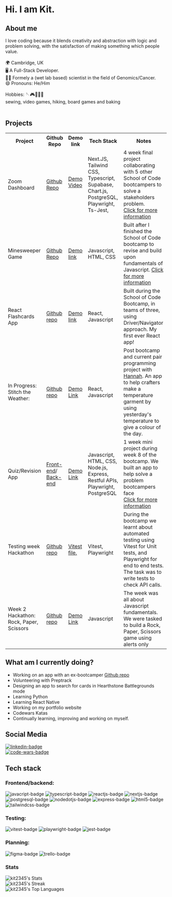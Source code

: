 <h1>Hi. I am Kit. </h1>

## About me

<div> I love coding because it blends creativity and abstraction with logic and problem solving, with the satisfaction of making something which people value.
</div>
<br> 

<div>
🌍 Cambridge, UK <br>
🖥 A Full-Stack Developer. <br>
👨‍🔬 Formely a (wet lab based) scientist in the field of Genomics/Cancer. <br>
😄 Pronouns: He/Him <br>
</div>

<br>

<div>
Hobbies:
🪡🎮🥾🎲🍰 <br>
sewing, video games, hiking, board games and baking <br>
</div>
<br>


## Projects
<table>
  <tr>
    <th>Project</th>
    <th>Github Repo</th> 
    <th>Demo link</th>
    <th>Tech Stack</th>
    <th>Notes</th>
  </tr>
  <tr>
    <td>Zoom Dashboard</td>
    <td><a href="https://github.com/Kit2345/intern">Github Repo</a></td>
    <td>
      <a href="https://youtu.be/zLijHkYBln8?feature=shared">Demo Video</a><br>
      <p></p>
<!--       <a href="https://intern-soc.vercel.app/">Demo link</a></td> -->
    <td>Next.JS, Tailwind CSS, Typescript, Supabase, Chart.js, PostgreSQL, Playwright, Ts-Jest, </td>
    <td>
      4 week final project collaborating with 5 other School of Code bootcampers to solve a stakeholders problem. 
<!--       Log-in using: <br>
      username: shifthappens.intern.demo@gmail.com <br>
      password: interndemo123 <br>  -->
      <br>
      <a href="https://github.com/Kit2345/intern/blob/main/README.md">Click for more information</a>
    </td>
  </tr>
  <tr>
    <td>Minesweeper Game </td>
    <td><a href="https://github.com/Kit2345/minesweeper">Github Repo</a></td>
    <td><a href="https://minesweeper-omega-eight.vercel.app">Demo link</a></td>
    <td>Javascript, HTML, CSS</td>
    <td>
     Built after I finished the School of Code bootcamp to revise and build upon fundamentals of Javascript.  
     <a href="https://github.com/Kit2345/minesweeper/blob/main/README.md">Click for more information</a><br>
    </td>
  </tr>
  <tr>
    <td>React Flashcards App</td>
    <td><a href="https://github.com/Kit2345/bc15-w10-d2-workshop-react-flash-cards-app-week-10">Github repo</a></td>
    <td><a href="https://bc15-w10-d2-workshop-react-flash-cards-app-week-10.vercel.app/">Demo link</a></td>
    <td>React, Javascript</td>
    <td>Built during the School of Code Bootcamp, in teams of three, using Driver/Navigator approach. My first ever React app!</td>
  </tr>
    <tr>
    <td>In Progress: Stitch the Weather:</td>
    <td><a href="https://github.com/HannahThor/colour-weather-app">Github repo</a></td>
    <td><a href="https://stitch-the-weather.netlify.app">Demo Link</a></td>
    <td>React, Javascript</td>
    <td>Post bootcamp and current pair programming project with <a href="https://github.com/HannahThor">Hannah</a>. An app to help crafters make a temperature garment by using yesterday's temperature to give a colour of the day.   </td>
  </tr> 
  <tr>
    <td>Quiz/Revision App</td>
    <td><a href="https://github.com/Kit2345/bc15-w8-project-front-end-tech-ti-tens">Front-end</a>/
    <a href="https://github.com/Kit2345/bc15-w8-project-back-end-tech-ti-tens">Back-end</a></td>
    <td><a href="https://bc15-w8-project-front-end-tech-ti-tens-mu.vercel.app">Demo Link</a></td>
    <td>Javascript, HTML, CSS, Node.js, Express, Restful APIs, Playwright, PostgreSQL</td>
    <td>1 week mini project during week 8 of the bootcamp. We built an app to help solve a problem bootcampers face <br><a href="https://github.com/Kit2345/bc15-w8-project-back-end-tech-ti-tens?tab=readme-ov-file">Click for more information</a></td>
  </tr>
  <tr>
    <td>Testing week Hackathon</td>
    <td><a href="https://github.com/Kit2345/bc15-w6-d5-hackathon-testathon-team17-week6">Github repo</a></td>
    <td><a href="https://github.com/Kit2345/bc15-w6-d5-hackathon-testathon-team17-week6/blob/main/todos/todos.test.js">Vitest file.</a></td>
    <td>Vitest, Playwright</td>
    <td>During the bootcamp we learnt about automated testing using Vitest for Unit tests, and Playwright for end to end tests. The task was to write tests to check API calls.</td>
  </tr>
  <tr>
    <td>Week 2 Hackathon: Rock, Paper, Scissors</td>
    <td><a href="https://github.com/Kit2345/bc15-w2-d5-hackathon-rps-game-kit-alexander-marco">Github repo</a></td>
    <td><a href="https://bc15-w2-d5-hackathon-rps-game-kit-alexander-marco.vercel.app">Demo Link</a></td>
    <td>Javascript</td>
    <td>The week was all about Javascript fundamentals. We were tasked to build a Rock, Paper, Scissors game using alerts only</td>
  </tr>
</table>

<!--
## One day Hackathons at School of Code

<p>At the end of each week, we consolidated all our learning by taking part in a one day hackathon. We were given a brief, then scoped out the problem, planned using psuedo code before executing this plan. </p>

<p>These aren't finished projects, but more  </p>


<table>
  <tr>
    <th>Project</th>
    <th>Github Repo</th> 
    <th>Demo link</th>
    <th>Tech Stack</th>
    <th>Notes</th>
  </tr>
  <tr>
    <td>Week 2: Rock, Paper, Scissors</td>
    <td><a href="https://github.com/Kit2345/bc15-w2-d5-hackathon-rps-game-kit-alexander-marco">Github repo</a></td>
    <td><a href="https://bc15-w2-d5-hackathon-rps-game-kit-alexander-marco.vercel.app">Demo Link</a></td>
    <td>Javascript</td>
    <td>The week was all about Javascript fundamentals. We were tasked to build a Rock, Paper, Scissors game using alerts only</td>
  </tr>
  <tr>
    <td>Week 3: Weather App</td>
    <td><a href="https://github.com/Kit2345/bc15-w3-d5-hackathon-fetch-team-17w3d1">Github repo</a></td>
    <td><a href="https://bc15-w3-d5-hackathon-fetch-team-17w3d1.vercel.app">Demo Link</a></td>
    <td>Javascript, HTML, CSS</td>
    <td>This week covered fetching data from an API and manipulating the DOM. This week was tough, a lot of new concepts (probably can say the same about most weeks!). The weather icons switch statment isnt completely finished, so only certain weather will have icons showing! </td>
  </tr>
  <tr>
    <td>Week 4: Setting up a back-end Server</td>
    <td><a href="https://github.com/Kit2345/bc15-w4-d5-hackathon-backend-unlucky-13/blob/main/animals.json">Github repo</a></td>
    <td>NA</td>
    <td>Node.js, Express, Restful APIs</td>
    <td>We set up a server with CRUD functionality to get/post/edit/delete animals from a JSON file.</td>
  </tr>
    <tr>
    <td>Week 5: PostgreSQL database</td>
    <td><a href="https://github.com/Kit2345/bc15-w5-d5-hackathon-build-a-rest-api-with-postgres-team12">Github repo</a></td>
    <td>NA</td>
    <td>PostgreSQL, Restful APIs</td>
    <td>This week we learnt about PostgresSQL and built a restful API to get/post/edit/delete songs from an external database.</td>
  </tr>
  <tr>
    <td>Week 6: Testing</td>
    <td><a href="https://github.com/Kit2345/bc15-w6-d5-hackathon-testathon-team17-week6">Github repo</a></td>
    <td><a href="https://github.com/Kit2345/bc15-w6-d5-hackathon-testathon-team17-week6/blob/main/todos/todos.test.js">Vitest file.</a></td>
    <td>Vitest, Playwright</td>
    <td>During the bootcamp we learnt about automated testing using Vitest for Unit tests, and Playwright for end to end tests. The task was to write tests to check API calls.</td>
  </tr>
    <tr>
    <td>Week 7: Re-creating the BBC website</td>
    <td><a href="https://github.com/Kit2345/bc15-w7-hackathon-ux-ui-team19_james_jordan_kit">Github repo</a></td>
    <td><a href="https://bc15-w7-hackathon-ux-ui-team19-james-jordan-kit.vercel.app">Demo Link</a></td>
    <td>HTML, CSS</td>
    <td>This week was all about UX and UI. We recreated the look of the BBC news website using a mobile first approach (unfortunately that means it currently only looks correct on mobile, best is iphone 14 promax). Our next step would have been to use media queries so it can be truly responsive. </td>
  </tr>
    <tr>
    <td>Week 10: Recipe App</td>
    <td><a href="https://github.com/Kit2345/bc15-w10-d5-hackathon-react-week-10-t29/tree/main/recipe">Github repo</a></td>
    <td><a href="https://bc15-w10-d5-hackathon-react-week-10-t29.vercel.app">Demo Link</a></td>
    <td>React, Javascript</td>
    <td>We learnt React this week, and finished the week off by building a recipe App. We used a PostgreSQL database, but a non-relational one might have been better.</td>
  </tr> 
  </table>
  -->

<!--  Row template
  <tr>
    <td>Week :</td>
    <td><a href="">Github repo</a></td>
    <td><a href="">Demo Link</a></td>
    <td></td>
    <td></td>
  </tr> 
  -->


## What am I currently doing? 
- Working on an app with an ex-bootcamper <a href="https://github.com/HannahThor/colour-weather-app">Github repo</a>
- Volunteering with Preptrack
- Designing an app to search for cards in Hearthstone Battlegrounds mode
- Learning Python
- Learning React Native
- Working on my portfolio website
- Codewars Katas
- Continually learning, improving and working on myself. 


## Social Media
<a href="https://www.linkedin.com/in/wing-kit-leung/"> <img src="https://img.shields.io/badge/LinkedIn-blue?style=for-the-badge&logo=linkedin&logoColor=white" alt="linkedin-badge"> 
</a> <br>
 <a href="https://www.codewars.com/users/Kit2345">
  <img src="https://www.codewars.com/users/Kit2345/badges/small" alt="code-wars-badge">
 </a><br>

## Tech stack

### Frontend/backend:
<div>
<img src="https://img.shields.io/badge/-JavaScript-F7DF1E?logo=javascript&logoColor=white&style=plastic" alt="javacript-badge">
<img src="https://img.shields.io/badge/-TypeScript-3178C6?logo=typescript&logoColor=white&style=plastic" alt="typescript-badge">
<img src="https://img.shields.io/badge/-ReactJs-61DAFB?logo=react&logoColor=white&style=plastic" alt="reactjs-badge">
<img src="https://img.shields.io/badge/-Next.Js-000000?logo=next.js&logoColor=white&style=plastic" alt="nextjs-badge">
<img src="https://img.shields.io/badge/-PostgreSQL-4169E1?logo=postgresql&logoColor=white&style=plastic" alt="postgresql-badge">
<img src="https://img.shields.io/badge/-Node.JS-339933?logo=nodedotjs&logoColor=white&style=plastic" alt="nodedotjs-badge">
<img src="https://img.shields.io/badge/-Express-000000?logo=express&logoColor=white&style=plastic" alt="express-badge">
<img src="https://img.shields.io/badge/-HTML5-E34F26?logo=html5&logoColor=white&style=plastic" alt="html5-badge">
<img src="https://img.shields.io/badge/-TailwindCSS-06B6D4?logo=tailwindcss&logoColor=white&style=plastic" alt="tailwindcss-badge">
</div>

### Testing:
<div>
   <img src="https://img.shields.io/badge/-Vitest-6E9F18?logo=vitest&logoColor=white&style=plastic" alt="vitest-badge">
  <img src="https://img.shields.io/badge/-Playwright-2EAD33?logo=playwright&logoColor=white&style=plastic" alt="playwright-badge">
<img src="https://img.shields.io/badge/-Jest-C21325?logo=jest&logoColor=white&style=plastic" alt="jest-badge">
</div>

### Planning:
<div>
<img src="https://img.shields.io/badge/-Figma-F24E1E?logo=figma&logoColor=white&style=plastic" alt="figma-badge">
<img src="https://img.shields.io/badge/-Trello-0052CC?logo=Trello&logoColor=white&style=plastic" alt="trello-badge">
</div>

### Stats
![kit2345's Stats](https://github-readme-stats.vercel.app/api?username=kit2345&theme=vue-dark&show_icons=true&hide_border=true&count_private=true)
<br>
![kit2345's Streak](https://github-readme-streak-stats.herokuapp.com/?user=kit2345&theme=vue-dark&hide_border=true)
<br>
![kit2345's Top Languages](https://github-readme-stats.vercel.app/api/top-langs/?username=kit2345&theme=vue-dark&show_icons=true&hide_border=true&layout=compact)


<!--
<div>
<img src="https://img.shields.io/badge/-Next.JS-000000?logo=nextdotjs&logoColor=white&style=plastic" alt="nextdotjs-badge">
<img src="https://img.shields.io/badge/-TailwindCSS-06B6D4?logo=tailwindcss&logoColor=white&style=plastic" alt="tailwindcss-badge">
<img src="https://img.shields.io/badge/-Typescript-3178C6?logo=typescript&logoColor=white&style=plastic" alt="typescript-badge">
<img src="https://img.shields.io/badge/-PostreSQL-4169E1?logo=postgresql&logoColor=white&style=plastic" alt="postgresql-badge">
<img src="https://img.shields.io/badge/-Supabase-3FCF8E?logo=supabase&logoColor=white&style=plastic" alt="supabase-badge">
<img src="https://img.shields.io/badge/-Chart.JS-FF6384?logo=chartdotjs&logoColor=white&style=plastic" alt="chartdotjs-badge">
</div>

Javascript, HTML, CSS
<div>
<img src="https://img.shields.io/badge/-JavaScript-F7DF1E?logo=javascript&logoColor=white&style=plastic" alt="javacript-badge">

</div>
-->




<!--
**Kit2345/Kit2345** is a ✨ _special_ ✨ repository because its `README.md` (this file) appears on your GitHub profile.

Here are some ideas to get you started:

- 🔭 I’m currently working on ...
- 🌱 I’m currently learning ...
- 👯 I’m looking to collaborate on ...
- 🤔 I’m looking for help with ...
- 💬 Ask me about ...
- 📫 How to reach me: ...
- 😄 Pronouns: ...
- ⚡ Fun fact: ...
-->
